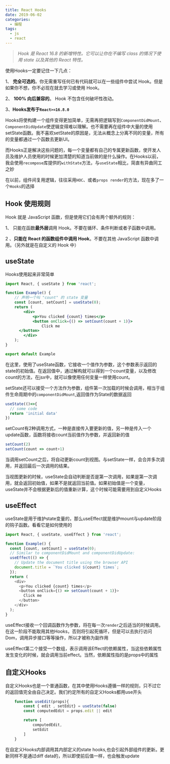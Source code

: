 ```yaml
---
title: React Hooks
date: 2019-06-02
categories:
  - 编程
tags:
  - js
  - react
---
```


> *Hook 是 React 16.8 的新增特性。它可以让你在不编写 class 的情况下使用 state 以及其他的 React 特性。*

使用Hooks一定要记住一下几点：

1、 **完全可选的**。你无需重写任何已有代码就可以在一些组件中尝试 Hook。但是如果你不想，你不必现在就去学习或使用 Hook。

2、 **100% 向后兼容的**。 Hook 不包含任何破坏性改动。

3、**Hooks发布于`React>=16.8.0`**

Hooks将使构建一个组件变得更加简单，无需再把逻辑写到`ComponentDidMount`、`ComponentDidUpdate`使逻辑变得难以理解。也不需要再在组件中大量的使用setState函数。我不喜欢setState的原因是，无法从概念上分离不同的变量，所有的变量都通过一个函数去更新UI。

<!-- more -->

而Hooks正是解决这些问题的，每一个变量都有自己的专属更新函数，使开发人员及维护人员使用的时候更加清楚的知道当前做的是什么操作。在Hooks以前，我会使用`recompose`库提供的`withState`方法，与`useState`相比，简直有异曲同工之妙

在以前，组件间复用逻辑，往往采用`HOC`、或者`props render`的方法，现在多了一个`Hooks`的选择

## Hook 使用规则

Hook 就是 JavaScript 函数，但是使用它们会有两个额外的规则：

1、 只能在函数**最外层**调用 Hook。不要在循环、条件判断或者子函数中调用。

2 、**只能在 React 的函数组件中调用 Hook**。不要在其他 JavaScript 函数中调用。（另外就是在自定义的 Hook 中）

## useState

Hooks使用起来非常简单

```jsx
import React, { useState } from 'react';

function Example() {
    // 声明一个叫 "count" 的 state 变量
    const [count, setCount] = useState(0);
    return (
        <div>
            <p>You clicked {count} times</p>
            <button onClick={() => setCount(count + 1)}>
                Click me
      </button>
        </div>
    );
}

export default Example
```

在这里，使用了useState函数，它接收一个值作为参数，这个参数表示返回的state的初始值。在返回值中，通过解构就可以得到一个count变量，以及修改count的方法，在jsx中，就可以像使用任何变量一样使用count。

setState还可以接受一个方法作为参数，组件第一次加载的时候会调用，相当于组件生命周期中的`componentDidMount`,返回值作为State的数据返回

```js
useState(()=>{
  // some code
  return 'initial data'
})
```

setCount有2种调用方式，一种是直接传入要更新的值，另一种是传入一个update函数，函数将接收count当前值作为参数，并返回新的值

```js
setCount(2)
setCount(count => count+1)
```

当调用setCount之后，将自动更新count到视图。与setState一样，会合并多次调用，并返回最后一次调用的结果。

当视图更新的时候，useState会自动判断是否是第一次调用，如果是第一次调用，就会返回初始值，如果不是就返回当前值。如果初始值是一个变量，useState并不会根据更新后的值重新计算，这个时候可能需要用到自定义Hooks

## useEffect

useState是用于维护state变量的，那么useEffect就是维护mount与update阶段的钩子函数。看看它是如何使用的

```js
import React, { useState, useEffect } from 'react';

function Example() {
  const [count, setCount] = useState(0);
  // Similar to componentDidMount and componentDidUpdate:
  useEffect(() => {
    // Update the document title using the browser API
    document.title = `You clicked ${count} times`;
  });
  return (
    <div>
      <p>You clicked {count} times</p>
      <button onClick={() => setCount(count + 1)}>
        Click me
      </button>
    </div>
  );
}
```

useEffect接收一个回调函数作为参数，将在每一次`render`之后适当的时候调用。在这一阶段不能取用其他Hooks，否则将引起死循环，但是可以去执行访问Dom，调用异步接口等等操作，所以才被称为副作用

useEffect第二个接受一个数组，表示调用该Effect的依赖属性，当这些依赖属性发生变化的时候，就会调用当前effect。当然，依赖属性指的是props中的属性

## 自定义Hooks

自定义Hooks也是一个普通函数，在其中使用Hooks遵循一样的规则，只不过它的返回值完全由自己决定。我们约定所有的自定义Hooks都用use开头

```js
    function useEdit(props){
        const { edit , setEdit} = useState(false)
        const computedEdit = props.edit || edit

        return [
            computedEdit,
            setEdit
        ]
    }
```

在自定义Hooks内部调用其内部定义的state hooks,也会引起外部组件的更新。更新同样不是通过diff data的，所以即使前后值一样，也会触发update

